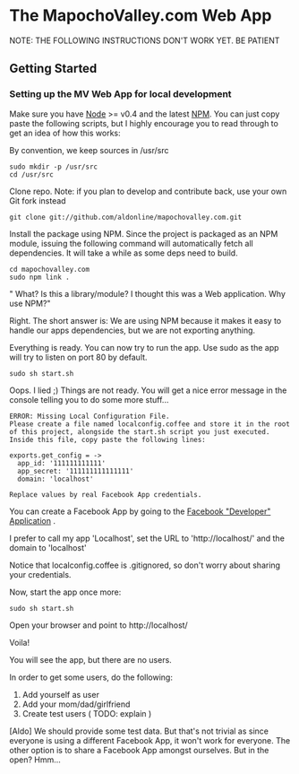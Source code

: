 The MapochoValley.com Web App
=============================================

NOTE: THE FOLLOWING INSTRUCTIONS DON'T WORK YET.
BE PATIENT

Getting Started
--------------------

### Setting up the MV Web App for local development

Make sure you have [Node](http://nodejs.org/) >= v0.4 and the latest [NPM](https://github.com/isaacs/npm).
You can just copy paste the following scripts, but I highly encourage you to read through to get an idea of how this works:

By convention, we keep sources in /usr/src

    sudo mkdir -p /usr/src
    cd /usr/src

Clone repo. Note: if you plan to develop and contribute back, use your own Git fork instead

    git clone git://github.com/aldonline/mapochovalley.com.git

Install the package using NPM.
Since the project is packaged as an NPM module, issuing the following command will automatically fetch all dependencies. It will take a while as some deps need to build.

    cd mapochovalley.com
    sudo npm link .

" What? Is this a library/module? I thought this was a Web application. Why use NPM?"

Right. The short answer is: We are using NPM because it makes it easy to handle our apps dependencies, but we are not exporting anything.

Everything is ready. You can now try to run the app. Use sudo as the app will try to listen on port 80 by default.

    sudo sh start.sh

Oops. I lied ;)
Things are not ready. You will get a nice error message in the console telling you to do some more stuff...

    ERROR: Missing Local Configuration File.
    Please create a file named localconfig.coffee and store it in the root 
    of this project, alongside the start.sh script you just executed.
    Inside this file, copy paste the following lines:
    
    exports.get_config = ->
      app_id: '111111111111'
      app_secret: '111111111111111'
      domain: 'localhost'
    
    Replace values by real Facebook App credentials.

You can create a Facebook App by going to the [Facebook "Developer" Application](http://www.facebook.com/developers/) .

I prefer to call my app 'Localhost', set the URL to 'http://localhost/' and the domain to 'localhost'

Notice that localconfig.coffee is .gitignored, so don't worry about sharing your credentials.

Now, start the app once more:

    sudo sh start.sh

Open your browser and point to http://localhost/

Voila!

You will see the app, but there are no users.

In order to get some users, do the following:
1. Add yourself as user
2. Add your mom/dad/girlfriend
3. Create test users ( TODO: explain )

[Aldo] We should provide some test data. But that's not trivial as since everyone is using a different Facebook App, it won't work for everyone. The other option is to share a Facebook App amongst ourselves. But in the open? Hmm...


